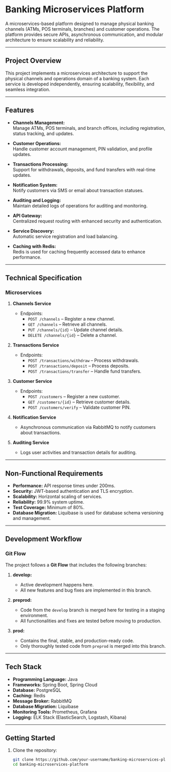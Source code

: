 # Banking Microservices Platform

A microservices-based platform designed to manage physical banking channels (ATMs, POS terminals, branches) and customer operations. The platform provides secure APIs, asynchronous communication, and modular architecture to ensure scalability and reliability.

---

## Project Overview

This project implements a microservices architecture to support the physical channels and operations domain of a banking system. Each service is developed independently, ensuring scalability, flexibility, and seamless integration.

---

## Features

- **Channels Management:**  
  Manage ATMs, POS terminals, and branch offices, including registration, status tracking, and updates.

- **Customer Operations:**  
  Handle customer account management, PIN validation, and profile updates.

- **Transactions Processing:**  
  Support for withdrawals, deposits, and fund transfers with real-time updates.

- **Notification System:**  
  Notify customers via SMS or email about transaction statuses.

- **Auditing and Logging:**  
  Maintain detailed logs of operations for auditing and monitoring.

- **API Gateway:**  
  Centralized request routing with enhanced security and authentication.

- **Service Discovery:**  
  Automatic service registration and load balancing.

- **Caching with Redis:**  
  Redis is used for caching frequently accessed data to enhance performance.

---

## Technical Specification

### Microservices

1. **Channels Service**
   - Endpoints:
     - `POST /channels` – Register a new channel.
     - `GET /channels` – Retrieve all channels.
     - `PUT /channels/{id}` – Update channel details.
     - `DELETE /channels/{id}` – Delete a channel.

2. **Transactions Service**
   - Endpoints:
     - `POST /transactions/withdraw` – Process withdrawals.
     - `POST /transactions/deposit` – Process deposits.
     - `POST /transactions/transfer` – Handle fund transfers.

3. **Customer Service**
   - Endpoints:
     - `POST /customers` – Register a new customer.
     - `GET /customers/{id}` – Retrieve customer details.
     - `POST /customers/verify` – Validate customer PIN.

4. **Notification Service**
   - Asynchronous communication via RabbitMQ to notify customers about transactions.

5. **Auditing Service**
   - Logs user activities and transaction details for auditing.

---

## Non-Functional Requirements

- **Performance:** API response times under 200ms.
- **Security:** JWT-based authentication and TLS encryption.
- **Scalability:** Horizontal scaling of services.
- **Reliability:** 99.9% system uptime.
- **Test Coverage:** Minimum of 80%.
- **Database Migration:** Liquibase is used for database schema versioning and management.

---

## Development Workflow

### Git Flow

The project follows a **Git Flow** that includes the following branches:

1. **develop:**  
   - Active development happens here.
   - All new features and bug fixes are implemented in this branch.

2. **preprod:**  
   - Code from the `develop` branch is merged here for testing in a staging environment.  
   - All functionalities and fixes are tested before moving to production.

3. **prod:**  
   - Contains the final, stable, and production-ready code.  
   - Only thoroughly tested code from `preprod` is merged into this branch.

---

## Tech Stack

- **Programming Language:** Java  
- **Frameworks:** Spring Boot, Spring Cloud  
- **Database:** PostgreSQL  
- **Caching:** Redis  
- **Message Broker:** RabbitMQ  
- **Database Migration:** Liquibase  
- **Monitoring Tools:** Prometheus, Grafana  
- **Logging:** ELK Stack (ElasticSearch, Logstash, Kibana)

---

## Getting Started

1. Clone the repository:
   ```bash
   git clone https://github.com/your-username/banking-microservices-platform.git
   cd banking-microservices-platform

